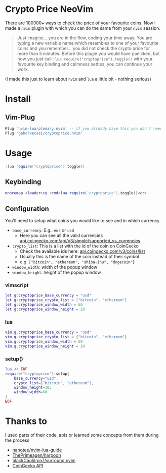 # Crypto Price NeoVim

There are 100000+ ways to check the price of your favourite coins. Now I made a `nvim` plugin with which you can do the
same from your `nvim` session.

> Just imagine... you are in the flow, coding your time away. You are typing a new variable name
which resembles to one of your favourite coins and you remember... you did not check the crypto price for more than 
5 minutes. Before this plugin you would have panicked, but now you just call `:lua require("cryptoprice").toggle()`
with your favourite key binding and calmness settles, you can continue your work.

(I made this just to learn about `nvim` and `lua` a little bit - nothing serious)

# Install

## Vim-Plug

```lua
Plug 'nvim-lua/plenary.nvim' -- if you already have this you don't need to include it
Plug 'gaborvecsei/cryptoprice.nvim'
```

# Usage

```lua
:lua require("cryptoprice").toggle()
```

## Keybinding

```lua
nnoremap <leader>cy <cmd>lua require('cryptoprice').toggle()<cr>
```

## Configuration

You'll need to setup what coins you would like to see and in which currency.

- `base_currency`: E.g.: `eur` or `usd`
    - Here you can see all the valid currencies [api.coingecko.com/api/v3/simple/supported_vs_currencies](https://api.coingecko.com/api/v3/simple/supported_vs_currencies)
- `crypto_list`: This is a list with the id of the coin on CoinGecko
    - Check the available ids here: [api.coingecko.com/v3/coins/list](https://api.coingecko.com/api/v3/coins/list)
    - Usually this is the name of the coin instead of their symbol
    - e.g. `["bitcoin", "ethereum", "shiba-inu", "dogecoin"]`
- `window_width`: width of the popup window
- `window_height`: height of the popup window

### vimscript

```lua
let g:cryptoprice_base_currency = "usd"
let g:cryptoprice_crypto_list = ["bitcoin", "ethereum"]
let g:cryptoprice_window_width = 60
let g:cryptoprice_window_height = 10
```

### lua

```lua
vim.g.cryptoprice_base_currency = "usd"
vim.g.cryptoprice_crypto_list = {"bitcoin", "ethereum"} 
vim.g.cryptoprice_window_width = 60
vim.g.cryptoprice_window_height = 10
```

### setup()

```lua
lua << EOF
require("cryptoprice").setup{
    base_currency="usd",
    crypto_list={"bitcoin", "ethereum"},
    window_height=10,
    window_width=60
}
EOF
```

# Thanks to

I used parts of their code, apis or learned some concepts from them during the process

- [nanotee/nvim-lua-guide](https://github.com/nanotee/nvim-lua-guide)
- [ThePrimeagen/harpoon](https://github.com/ThePrimeagen/harpoon)
- [blackCauldron7/surround.nvim](https://github.com/blackCauldron7/surround.nvim)
- [CoinGecko API](https://www.coingecko.com/en/api)

